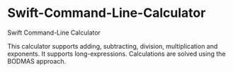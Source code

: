 # Swift-Command-Line-Calculator
Swift Command-Line Calculator

This calculator supports adding, subtracting, division, multiplication and exponents. It supports long-expressions. Calculations are solved using the BODMAS approach.

